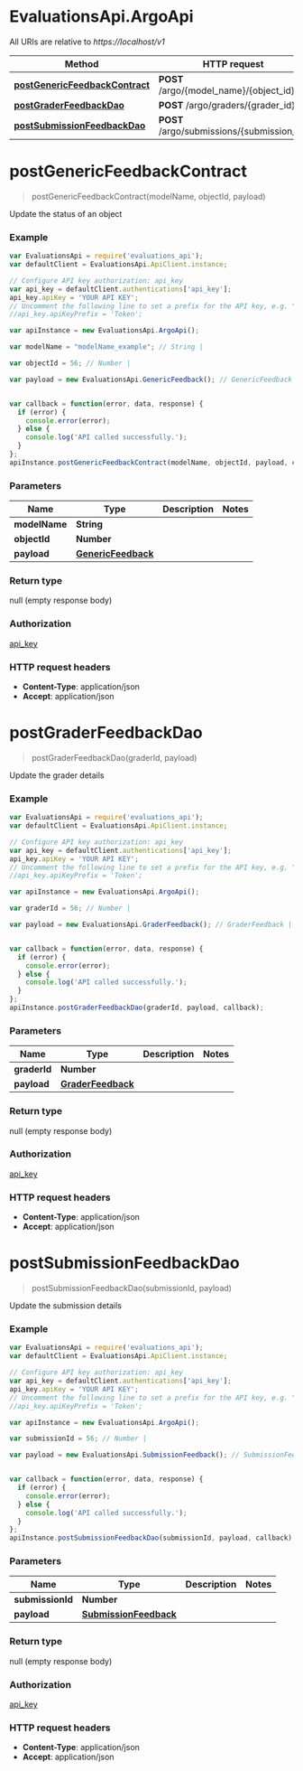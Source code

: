 # EvaluationsApi.ArgoApi

All URIs are relative to *https://localhost/v1*

Method | HTTP request | Description
------------- | ------------- | -------------
[**postGenericFeedbackContract**](ArgoApi.md#postGenericFeedbackContract) | **POST** /argo/{model_name}/{object_id} | 
[**postGraderFeedbackDao**](ArgoApi.md#postGraderFeedbackDao) | **POST** /argo/graders/{grader_id} | 
[**postSubmissionFeedbackDao**](ArgoApi.md#postSubmissionFeedbackDao) | **POST** /argo/submissions/{submission_id} | 


<a name="postGenericFeedbackContract"></a>
# **postGenericFeedbackContract**
> postGenericFeedbackContract(modelName, objectId, payload)



Update the status of an object

### Example
```javascript
var EvaluationsApi = require('evaluations_api');
var defaultClient = EvaluationsApi.ApiClient.instance;

// Configure API key authorization: api_key
var api_key = defaultClient.authentications['api_key'];
api_key.apiKey = 'YOUR API KEY';
// Uncomment the following line to set a prefix for the API key, e.g. "Token" (defaults to null)
//api_key.apiKeyPrefix = 'Token';

var apiInstance = new EvaluationsApi.ArgoApi();

var modelName = "modelName_example"; // String | 

var objectId = 56; // Number | 

var payload = new EvaluationsApi.GenericFeedback(); // GenericFeedback | 


var callback = function(error, data, response) {
  if (error) {
    console.error(error);
  } else {
    console.log('API called successfully.');
  }
};
apiInstance.postGenericFeedbackContract(modelName, objectId, payload, callback);
```

### Parameters

Name | Type | Description  | Notes
------------- | ------------- | ------------- | -------------
 **modelName** | **String**|  | 
 **objectId** | **Number**|  | 
 **payload** | [**GenericFeedback**](GenericFeedback.md)|  | 

### Return type

null (empty response body)

### Authorization

[api_key](../README.md#api_key)

### HTTP request headers

 - **Content-Type**: application/json
 - **Accept**: application/json

<a name="postGraderFeedbackDao"></a>
# **postGraderFeedbackDao**
> postGraderFeedbackDao(graderId, payload)



Update the grader details

### Example
```javascript
var EvaluationsApi = require('evaluations_api');
var defaultClient = EvaluationsApi.ApiClient.instance;

// Configure API key authorization: api_key
var api_key = defaultClient.authentications['api_key'];
api_key.apiKey = 'YOUR API KEY';
// Uncomment the following line to set a prefix for the API key, e.g. "Token" (defaults to null)
//api_key.apiKeyPrefix = 'Token';

var apiInstance = new EvaluationsApi.ArgoApi();

var graderId = 56; // Number | 

var payload = new EvaluationsApi.GraderFeedback(); // GraderFeedback | 


var callback = function(error, data, response) {
  if (error) {
    console.error(error);
  } else {
    console.log('API called successfully.');
  }
};
apiInstance.postGraderFeedbackDao(graderId, payload, callback);
```

### Parameters

Name | Type | Description  | Notes
------------- | ------------- | ------------- | -------------
 **graderId** | **Number**|  | 
 **payload** | [**GraderFeedback**](GraderFeedback.md)|  | 

### Return type

null (empty response body)

### Authorization

[api_key](../README.md#api_key)

### HTTP request headers

 - **Content-Type**: application/json
 - **Accept**: application/json

<a name="postSubmissionFeedbackDao"></a>
# **postSubmissionFeedbackDao**
> postSubmissionFeedbackDao(submissionId, payload)



Update the submission details

### Example
```javascript
var EvaluationsApi = require('evaluations_api');
var defaultClient = EvaluationsApi.ApiClient.instance;

// Configure API key authorization: api_key
var api_key = defaultClient.authentications['api_key'];
api_key.apiKey = 'YOUR API KEY';
// Uncomment the following line to set a prefix for the API key, e.g. "Token" (defaults to null)
//api_key.apiKeyPrefix = 'Token';

var apiInstance = new EvaluationsApi.ArgoApi();

var submissionId = 56; // Number | 

var payload = new EvaluationsApi.SubmissionFeedback(); // SubmissionFeedback | 


var callback = function(error, data, response) {
  if (error) {
    console.error(error);
  } else {
    console.log('API called successfully.');
  }
};
apiInstance.postSubmissionFeedbackDao(submissionId, payload, callback);
```

### Parameters

Name | Type | Description  | Notes
------------- | ------------- | ------------- | -------------
 **submissionId** | **Number**|  | 
 **payload** | [**SubmissionFeedback**](SubmissionFeedback.md)|  | 

### Return type

null (empty response body)

### Authorization

[api_key](../README.md#api_key)

### HTTP request headers

 - **Content-Type**: application/json
 - **Accept**: application/json

